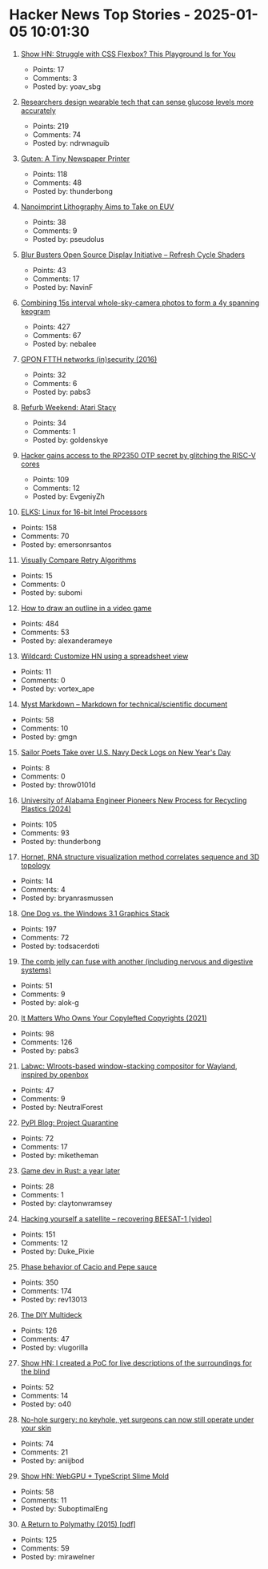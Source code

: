 # Hacker News Top Stories - 2025-01-05 10:01:30

1. [Show HN: Struggle with CSS Flexbox? This Playground Is for You](https://yoavsbg.github.io/css-flexbox-playground/)
   - Points: 17
   - Comments: 3
   - Posted by: yoav_sbg

2. [Researchers design wearable tech that can sense glucose levels more accurately](https://uwaterloo.ca/news/media/no-more-needles-tracking-blood-sugar-your-wrist)
   - Points: 219
   - Comments: 74
   - Posted by: ndrwnaguib

3. [Guten: A Tiny Newspaper Printer](https://amanvir.com/guten)
   - Points: 118
   - Comments: 48
   - Posted by: thunderbong

4. [Nanoimprint Lithography Aims to Take on EUV](https://spectrum.ieee.org/nanoimprint-lithography)
   - Points: 38
   - Comments: 9
   - Posted by: pseudolus

5. [Blur Busters Open Source Display Initiative – Refresh Cycle Shaders](https://blurbusters.com/blur-busters-open-source-display-initative-refresh-cycle-shaders/)
   - Points: 43
   - Comments: 17
   - Posted by: NavinF

6. [Combining 15s interval whole-sky-camera photos to form a 4y spanning keogram](https://astrodon.social/@cgbassa/113770318993975063)
   - Points: 427
   - Comments: 67
   - Posted by: nebalee

7. [GPON FTTH networks (in)security (2016)](https://pierrekim.github.io/blog/2016-11-01-gpon-ftth-networks-insecurity.html#introduction)
   - Points: 32
   - Comments: 6
   - Posted by: pabs3

8. [Refurb Weekend: Atari Stacy](http://oldvcr.blogspot.com/2025/01/refurb-weekend-atari-stacy.html)
   - Points: 34
   - Comments: 1
   - Posted by: goldenskye

9. [Hacker gains access to the RP2350 OTP secret by glitching the RISC-V cores](https://www.tomshardware.com/raspberry-pi/it-looks-like-the-raspberry-pi-rp2350-hacking-challenge-has-been-beaten-hacker-gains-access-to-the-otp-secret-by-glitching-the-risc-v-cores-to-enable-debugging)
   - Points: 109
   - Comments: 12
   - Posted by: EvgeniyZh

10. [ELKS: Linux for 16-bit Intel Processors](https://github.com/ghaerr/elks)
   - Points: 158
   - Comments: 70
   - Posted by: emersonrsantos

11. [Visually Compare Retry Algorithms](https://www.compareretries.com/)
   - Points: 15
   - Comments: 0
   - Posted by: subomi

12. [How to draw an outline in a video game](https://ameye.dev/notes/rendering-outlines/)
   - Points: 484
   - Comments: 53
   - Posted by: alexanderameye

13. [Wildcard: Customize HN using a spreadsheet view](https://www.geoffreylitt.com/wildcard/)
   - Points: 11
   - Comments: 0
   - Posted by: vortex_ape

14. [Myst Markdown – Markdown for technical/scientific document](https://mystmd.org/guide)
   - Points: 58
   - Comments: 10
   - Posted by: gmgn

15. [Sailor Poets Take over U.S. Navy Deck Logs on New Year's Day](https://www.twz.com/news-features/how-sailor-poets-take-over-u-s-navy-deck-logs-on-new-years-day)
   - Points: 8
   - Comments: 0
   - Posted by: throw0101d

16. [University of Alabama Engineer Pioneers New Process for Recycling Plastics (2024)](https://news.ua.edu/2024/10/ua-chemical-engineer-plastic-recycling/)
   - Points: 105
   - Comments: 93
   - Posted by: thunderbong

17. [Hornet, RNA structure visualization method correlates sequence and 3D topology](https://phys.org/news/2024-12-hornet-rna-visualization-method-sequence.html)
   - Points: 14
   - Comments: 4
   - Posted by: bryanrasmussen

18. [One Dog vs. the Windows 3.1 Graphics Stack](https://wuffs.org/blog/windows-3x-graphics)
   - Points: 197
   - Comments: 72
   - Posted by: todsacerdoti

19. [The comb jelly can fuse with another (including nervous and digestive systems)](https://www.cnn.com/2024/12/30/science/comb-jellies-fuse-single-organism/index.html)
   - Points: 51
   - Comments: 9
   - Posted by: alok-g

20. [It Matters Who Owns Your Copylefted Copyrights (2021)](https://sfconservancy.org/blog/2021/jun/30/who-should-own-foss-copyrights/)
   - Points: 98
   - Comments: 126
   - Posted by: pabs3

21. [Labwc: Wlroots-based window-stacking compositor for Wayland, inspired by openbox](https://labwc.github.io/)
   - Points: 47
   - Comments: 9
   - Posted by: NeutralForest

22. [PyPI Blog: Project Quarantine](https://blog.pypi.org/posts/2024-12-30-quarantine/)
   - Points: 72
   - Comments: 17
   - Posted by: miketheman

23. [Game dev in Rust: a year later](https://users.rust-lang.org/t/game-dev-in-rust-a-year-later/123522)
   - Points: 28
   - Comments: 1
   - Posted by: claytonwramsey

24. [Hacking yourself a satellite – recovering BEESAT-1 [video]](https://media.ccc.de/v/38c3-hacking-yourself-a-satellite-recovering-beesat-1)
   - Points: 151
   - Comments: 12
   - Posted by: Duke_Pixie

25. [Phase behavior of Cacio and Pepe sauce](https://arxiv.org/abs/2501.00536)
   - Points: 350
   - Comments: 174
   - Posted by: rev13013

26. [The DIY Multideck](https://diymultideck.mauri.app/manual/)
   - Points: 126
   - Comments: 47
   - Posted by: vlugorilla

27. [Show HN: I created a PoC for live descriptions of the surroundings for the blind](https://github.com/o40/seesay)
   - Points: 52
   - Comments: 14
   - Posted by: o40

28. [No-hole surgery: no keyhole, yet surgeons can now still operate under your skin](https://www.nibib.nih.gov/news-events/newsroom/getting-under-your-skin-3d-printing-technique-builds-structures-through-tissues)
   - Points: 74
   - Comments: 21
   - Posted by: aniijbod

29. [Show HN: WebGPU + TypeScript Slime Mold](https://github.com/SuboptimalEng/slime-sim-webgpu)
   - Points: 58
   - Comments: 11
   - Posted by: SuboptimalEng

30. [A Return to Polymathy (2015) [pdf]](https://paulrcohen.github.io/papers/Polymathy.pdf)
   - Points: 125
   - Comments: 59
   - Posted by: mirawelner

